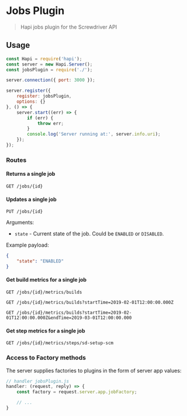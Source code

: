 # Jobs Plugin
> Hapi jobs plugin for the Screwdriver API

## Usage

```javascript
const Hapi = require('hapi');
const server = new Hapi.Server();
const jobsPlugin = require('./');

server.connection({ port: 3000 });

server.register({
    register: jobsPlugin,
    options: {}
}, () => {
    server.start((err) => {
        if (err) {
            throw err;
        }
        console.log('Server running at:', server.info.uri);
    });
});

```

### Routes

#### Returns a single job
`GET /jobs/{id}`

#### Updates a single job
`PUT /jobs/{id}`

Arguments:

* `state` - Current state of the job. Could be `ENABLED` or `DISABLED`.

Example payload:
```json
{   
    "state": "ENABLED"
}
```

#### Get build metrics for a single job
`GET /jobs/{id}/metrics/builds`

`GET /jobs/{id}/metrics/builds?startTime=2019-02-01T12:00:00.000Z`

`GET /jobs/{id}/metrics/builds?startTime=2019-02-01T12:00:00.000Z&endTime=2019-03-01T12:00:00.000`

#### Get step metrics for a single job
`GET /jobs/{id}/metrics/steps/sd-setup-scm`

### Access to Factory methods
The server supplies factories to plugins in the form of server app values:

```js
// handler jobsPlugin.js
handler: (request, reply) => {
    const factory = request.server.app.jobFactory;

    // ...
}
```
